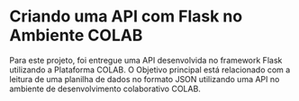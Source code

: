 # Criando uma API com Flask no Ambiente COLAB

Para este projeto, foi entregue uma API desenvolvida no framework Flask utilizando a Plataforma COLAB. O Objetivo principal está relacionado com a leitura de uma planilha de dados no formato JSON utilizando uma API no ambiente de desenvolvimento colaborativo COLAB.
